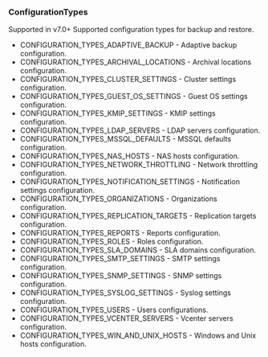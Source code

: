 ### ConfigurationTypes
Supported in v7.0+
Supported configuration types for backup and restore.

- CONFIGURATION_TYPES_ADAPTIVE_BACKUP - Adaptive backup configuration.
- CONFIGURATION_TYPES_ARCHIVAL_LOCATIONS - Archival locations configuration.
- CONFIGURATION_TYPES_CLUSTER_SETTINGS - Cluster settings configuration.
- CONFIGURATION_TYPES_GUEST_OS_SETTINGS - Guest OS settings configuration.
- CONFIGURATION_TYPES_KMIP_SETTINGS - KMIP settings configuration.
- CONFIGURATION_TYPES_LDAP_SERVERS - LDAP servers configuration.
- CONFIGURATION_TYPES_MSSQL_DEFAULTS - MSSQL defaults configuration.
- CONFIGURATION_TYPES_NAS_HOSTS - NAS hosts configuration.
- CONFIGURATION_TYPES_NETWORK_THROTTLING - Network throttling configuration.
- CONFIGURATION_TYPES_NOTIFICATION_SETTINGS - Notification settings configuration.
- CONFIGURATION_TYPES_ORGANIZATIONS - Organizations configuration.
- CONFIGURATION_TYPES_REPLICATION_TARGETS - Replication targets configuration.
- CONFIGURATION_TYPES_REPORTS - Reports configuration.
- CONFIGURATION_TYPES_ROLES - Roles configuration.
- CONFIGURATION_TYPES_SLA_DOMAINS - SLA domains configuration.
- CONFIGURATION_TYPES_SMTP_SETTINGS - SMTP settings configuration.
- CONFIGURATION_TYPES_SNMP_SETTINGS - SNMP settings configuration.
- CONFIGURATION_TYPES_SYSLOG_SETTINGS - Syslog settings configuration.
- CONFIGURATION_TYPES_USERS - Users configurations.
- CONFIGURATION_TYPES_VCENTER_SERVERS - Vcenter servers configuration.
- CONFIGURATION_TYPES_WIN_AND_UNIX_HOSTS - Windows and Unix hosts configuration.
